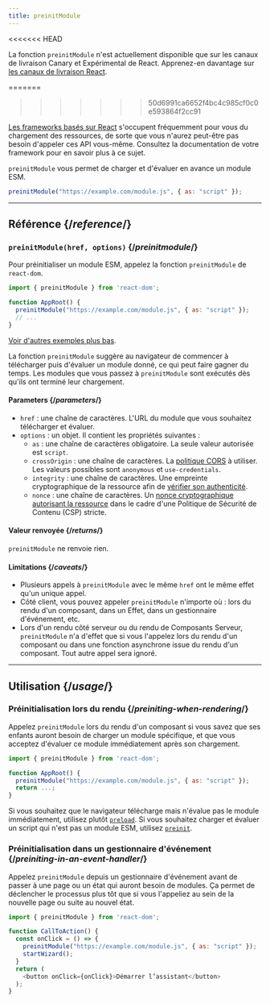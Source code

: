 ```yaml
---
title: preinitModule
---
```


<<<<<<< HEAD
<Canary>

La fonction `preinitModule` n'est actuellement disponible que sur les canaux de livraison Canary et Expérimental de React. Apprenez-en davantage sur [les canaux de livraison React](/community/versioning-policy#all-release-channels).

</Canary>

=======
>>>>>>> 50d6991ca6652f4bc4c985cf0c0e593864f2cc91
<Note>

[Les frameworks basés sur React](/learn/start-a-new-react-project) s'occupent fréquemment pour vous du chargement des ressources, de sorte que vous n'aurez peut-être pas besoin d'appeler ces API vous-même.  Consultez la documentation de votre framework pour en savoir plus à ce sujet.

</Note>

<Intro>

`preinitModule` vous permet de charger et d'évaluer en avance un module ESM.

```js
preinitModule("https://example.com/module.js", { as: "script" });
```

</Intro>

<InlineToc />

---

## Référence {/*reference*/}

### `preinitModule(href, options)` {/*preinitmodule*/}

Pour préinitialiser un module ESM, appelez la fonction `preinitModule` de `react-dom`.

```js
import { preinitModule } from 'react-dom';

function AppRoot() {
  preinitModule("https://example.com/module.js", { as: "script" });
  // ...
}

```

[Voir d'autres exemples plus bas](#usage).

La fonction `preinitModule` suggère au navigateur de commencer à télécharger puis d'évaluer un module donné, ce qui peut faire gagner du temps.  Les modules que vous passez à `preinitModule` sont exécutés dès qu'ils ont terminé leur chargement.

#### Parameters {/*parameters*/}

* `href` : une chaîne de caractères. L'URL du module que vous souhaitez télécharger et évaluer.
* `options` : un objet. Il contient les propriétés suivantes :
  *  `as` : une chaîne de caractères obligatoire. La seule valeur autorisée est `script`.
  * `crossOrigin` : une chaîne de caractères. La [politique CORS](https://developer.mozilla.org/fr/docs/Web/HTML/Attributes/crossorigin) à utiliser. Les valeurs possibles sont `anonymous` et `use-credentials`.
  * `integrity` : une chaîne de caractères. Une empreinte cryptographique de la ressource afin de [vérifier son authenticité](https://developer.mozilla.org/fr/docs/Web/Security/Subresource_Integrity).
  * `nonce` : une chaîne de caractères. Un [nonce cryptographique autorisant la ressource](https://developer.mozilla.org/fr/docs/Web/HTML/Global_attributes/nonce) dans le cadre d'une Politique de Sécurité de Contenu (CSP) stricte.

#### Valeur renvoyée {/*returns*/}

`preinitModule` ne renvoie rien.

#### Limitations {/*caveats*/}

* Plusieurs appels à `preinitModule` avec le même `href` ont le même effet qu'un unique appel.
* Côté client, vous pouvez appeler `preinitModule` n'importe où : lors du rendu d'un composant, dans un Effet, dans un gestionnaire d'événement, etc.
* Lors d'un rendu côté serveur ou du rendu de Composants Serveur, `preinitModule` n'a d'effet que si vous l'appelez lors du rendu d'un composant ou dans une fonction asynchrone issue du rendu d'un composant.  Tout autre appel sera ignoré.

---

## Utilisation {/*usage*/}

### Préinitialisation lors du rendu {/*preiniting-when-rendering*/}

Appelez `preinitModule` lors du rendu d'un composant si vous savez que ses enfants auront besoin de charger un module spécifique, et que vous acceptez d'évaluer ce module immédiatement après son chargement.

```js
import { preinitModule } from 'react-dom';

function AppRoot() {
  preinitModule("https://example.com/module.js", { as: "script" });
  return ...;
}
```

Si vous souhaitez que le navigateur télécharge mais n'évalue pas le module immédiatement, utilisez plutôt [`preload`](/reference/react-dom/preload). Si vous souhaitez charger et évaluer un script qui n'est pas un module ESM, utilisez [`preinit`](/reference/react-dom/preinitModule).

### Préinitialisation dans un gestionnaire d'événement {/*preiniting-in-an-event-handler*/}

Appelez `preinitModule` depuis un gestionnaire d'événement avant de passer à une page ou un état qui auront besoin de modules.  Ça permet de déclencher le processus plus tôt que si vous l'appeliez au sein de la nouvelle page ou suite au nouvel état.

```js
import { preinitModule } from 'react-dom';

function CallToAction() {
  const onClick = () => {
    preinitModule("https://example.com/module.js", { as: "script" });
    startWizard();
  }
  return (
    <button onClick={onClick}>Démarrer l’assistant</button>
  );
}
```
